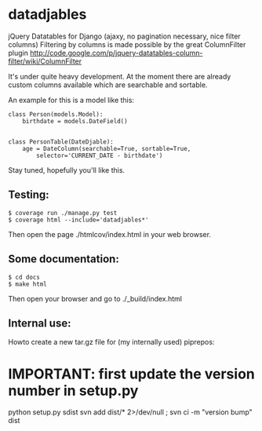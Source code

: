 datadjables
===========

jQuery Datatables for Django (ajaxy, no pagination necessary, nice filter columns)
Filtering by columns is made possible by the great ColumnFilter plugin
http://code.google.com/p/jquery-datatables-column-filter/wiki/ColumnFilter

It's under quite heavy development. At the moment there are already
custom columns available which are searchable and sortable.

An example for this is a model like this:

    class Person(models.Model):
        birthdate = models.DateField()


    class PersonTable(DateDjable):
        age = DateColumn(searchable=True, sortable=True,
            selector='CURRENT_DATE - birthdate')

Stay tuned, hopefully you'll like this.


Testing:
--------

    $ coverage run ./manage.py test
    $ coverage html --include='datadjables*'

Then open the page ./htmlcov/index.html in your web browser.

Some documentation:
-------------------

    $ cd docs
    $ make html

Then open your browser and go to ./_build/index.html

Internal use:
-------------

Howto create a new tar.gz file for (my internally used) piprepos:

# IMPORTANT: first update the version number in setup.py
python setup.py sdist
svn add dist/* 2>/dev/null ; svn ci -m "version bump" dist

